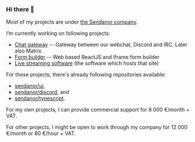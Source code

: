### Hi there 👋

<!--
**thejhh/thejhh** is a ✨ _special_ ✨ repository because its `README.md` (this file) appears on your GitHub profile.

Here are some ideas to get you started:

- 🔭 I’m currently working on ...
- 🌱 I’m currently learning ...
- 👯 I’m looking to collaborate on ...
- 🤔 I’m looking for help with ...
- 💬 Ask me about ...
- 📫 How to reach me: ...
- 😄 Pronouns: ...
- ⚡ Fun fact: ...
-->

Most of my projects are under [the Sendanor company](https://github.com/sendanor).

I’m currently working on following projects:

 * [Chat gateway](https://viesti.app) -- Gateway between our webchat, Discord and IRC. Later also Matrix.
 * [Form builder](https://lomake.app) -- Web based ReactJS and iframe form builder
 * [Live streaming software](https://audioantza.com/) (the software which hosts that site)

For these projects, there's already following repositories available:
 
 * [sendanor/ui](https://github.com/sendanor/ui), 
 * [sendanor/discord](https://github.com/sendanor/discord), and 
 * [sendanor/typescript](https://github.com/sendanor/typescript).

For my own projects, I can provide commercial support for 8 000 €/month + VAT.

For other projects, I might be open to work through my company for 12 000 €/month or 80 €/hour + VAT.  
